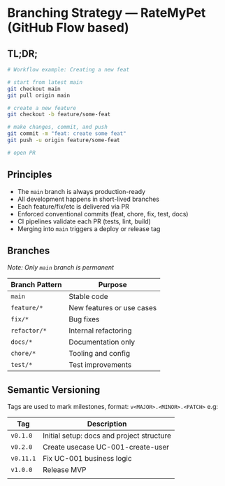 
# Branching Strategy — RateMyPet (GitHub Flow based)

## TL;DR;

```bash
# Workflow example: Creating a new feat

# start from latest main
git checkout main
git pull origin main

# create a new feature 
git checkout -b feature/some-feat 

# make changes, commit, and push
git commit -m "feat: create some feat"
git push -u origin feature/some-feat

# open PR
```


## Principles

- The `main` branch is always production-ready
- All development happens in short-lived branches
- Each feature/fix/etc is delivered via PR
- Enforced conventional commits (feat, chore, fix, test, docs)
- CI pipelines validate each PR (tests, lint, build)
- Merging into `main` triggers a deploy or release tag


## Branches

_Note: Only `main` branch is permanent_

| Branch Pattern | Purpose                   |
| -------------- | ------------------------- |
| `main`         | Stable code               |
| `feature/*`    | New features or use cases |
| `fix/*`        | Bug fixes                 |
| `refactor/*`   | Internal refactoring      |
| `docs/*`       | Documentation only        |
| `chore/*`      | Tooling and config        |
| `test/*`       | Test improvements         |


## Semantic Versioning

Tags are used to mark milestones, format: `v<MAJOR>.<MINOR>.<PATCH>` e.g:

| Tag      | Description                             |
| -------- | --------------------------------------- |
| `v0.1.0` | Initial setup: docs and project structure |
| `v0.2.0` | Create usecase UC-001-create-user       |
| `v0.11.1`| Fix UC-001 business logic               |
| `v1.0.0` | Release MVP                             |
|          |                                         |
